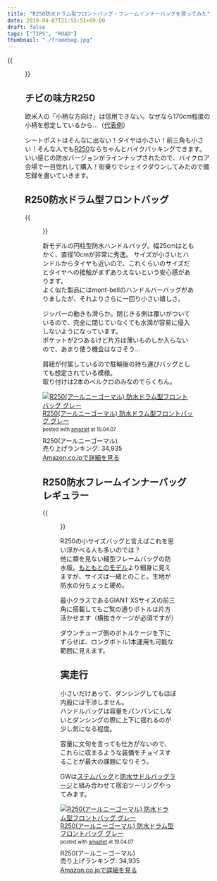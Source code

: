 ```yaml
---
title: "R250防水ドラム型フロントバッグ・フレームインナーバッグを買ってみた"
date: 2019-04-07T21:55:51+09:00
draft: false
tags: ["TIPS", "ROAD"]
thumbnail: "./framebag.jpg"
---
```

{{<figure src="./framebag.jpg">}}
## チビの味方R250

欧米人の「小柄な方向け」は信用できない。なぜなら170cm程度の小柄を想定しているから…（[代表例](http://www.tkcproductions.jp/?pid=102454600)）

シートポストはそんなに出ない！タイヤは小さい！前三角も小さい！そんな人でも[R250](https://amzn.to/2G4yzRT)ならちゃんとバイクパッキングできます。  
いい感じの防水バージョンがラインナップされたので、バイクロア会場で一目惚れして購入！街乗りでシェイクダウンしてみたので備忘録を書いていきます。

## R250防水ドラム型フロントバッグ

{{<figure src="./frontbag.jpg">}}

新モデルの円柱型防水ハンドルバッグ。幅25cmはともかく、直径10cmが非常に秀逸。 
サイズが小さいとハンドルからタイヤも近いので、これくらいのサイズだとタイヤへの接触がまずありえないという安心感があります。  
よく似た製品にはmont-bellのハンドルバーバッグがありましたが、それよりさらに一回り小さい嬉しさ。

ジッパーの動きも滑らか。閉じきる側は覆いがついているので、完全に閉じていなくても水滴が容易に侵入しないようになっています。  
ポケットが2つあるけど片方は薄いものしか入らないので、あまり使う機会はなさそう…

肩紐が付属しているので駐輪後の持ち運びバッグとしても想定されている模様。  
取り付けは2本のベルクロのみなのでらくちん。

<div class="amazlet-box" style="margin-bottom:0px;"><div class="amazlet-image" style="float:left;margin:0px 12px 1px 0px;"><a href="http://www.amazon.co.jp/exec/obidos/ASIN/B07NLFZG6D/gensobunya-22/ref=nosim/" name="amazletlink" target="_blank"><img src="https://images-fe.ssl-images-amazon.com/images/I/51u-ze5WNPL._SL160_.jpg" alt="R250(アールニーゴーマル) 防水ドラム型フロントバッグ グレー" style="border: none;" /></a></div><div class="amazlet-info" style="line-height:120%; margin-bottom: 10px"><div class="amazlet-name" style="margin-bottom:10px;line-height:120%"><a href="http://www.amazon.co.jp/exec/obidos/ASIN/B07NLFZG6D/gensobunya-22/ref=nosim/" name="amazletlink" target="_blank">R250(アールニーゴーマル) 防水ドラム型フロントバッグ グレー</a><div class="amazlet-powered-date" style="font-size:80%;margin-top:5px;line-height:120%">posted with <a href="http://www.amazlet.com/" title="amazlet" target="_blank">amazlet</a> at 19.04.07</div></div><div class="amazlet-detail">R250(アールニーゴーマル) <br />売り上げランキング: 34,935<br /></div><div class="amazlet-sub-info" style="float: left;"><div class="amazlet-link" style="margin-top: 5px"><a href="http://www.amazon.co.jp/exec/obidos/ASIN/B07NLFZG6D/gensobunya-22/ref=nosim/" name="amazletlink" target="_blank">Amazon.co.jpで詳細を見る</a></div></div></div><div class="amazlet-footer" style="clear: left"></div></div>

## R250防水フレームインナーバッグ レギュラー

{{<figure src="withwaterbottole.jpg">}}

R250の小サイズバッグと言えばこれを思い浮かべる人も多いのでは？  
他に類を見ない細型フレームバッグの防水版。[もともとのモデル](https://amzn.to/2U2Mzzc)より細身に見えますが、サイズは一緒とのこと。生地が防水の分ちょっと硬め。

最小クラスであるGIANT XSサイズの前三角に搭載してもご覧の通りボトルは片方活かせます（横抜きケージが必須ですが）

ダウンチューブ側のボトルケージを下にずらせば、ロングボトル1本運用も可能な範囲に見えます。


## 実走行

小さいだけあって、ダンシングしてもほぼ内股には干渉しません。  
ハンドルバッグは容量をパンパンにしないとダンシングの際に上下に揺れるのが少し気になる程度。

容量に文句を言っても仕方がないので、これらに収まるような装備をチョイスすることが最大の課題になりそう。

GWは[ステムバッグ](https://amzn.to/2G29eqK)と[防水サドルバッグラージ](https://amzn.to/2G29ohQ)と組み合わせて宿泊ツーリングやってみます。

<div class="amazlet-box" style="margin-bottom:0px;"><div class="amazlet-image" style="float:left;margin:0px 12px 1px 0px;"><a href="http://www.amazon.co.jp/exec/obidos/ASIN/B07NLFZG6D/gensobunya-22/ref=nosim/" name="amazletlink" target="_blank"><img src="https://images-fe.ssl-images-amazon.com/images/I/51u-ze5WNPL._SL160_.jpg" alt="R250(アールニーゴーマル) 防水ドラム型フロントバッグ グレー" style="border: none;" /></a></div><div class="amazlet-info" style="line-height:120%; margin-bottom: 10px"><div class="amazlet-name" style="margin-bottom:10px;line-height:120%"><a href="http://www.amazon.co.jp/exec/obidos/ASIN/B07NLFZG6D/gensobunya-22/ref=nosim/" name="amazletlink" target="_blank">R250(アールニーゴーマル) 防水ドラム型フロントバッグ グレー</a><div class="amazlet-powered-date" style="font-size:80%;margin-top:5px;line-height:120%">posted with <a href="http://www.amazlet.com/" title="amazlet" target="_blank">amazlet</a> at 19.04.07</div></div><div class="amazlet-detail">R250(アールニーゴーマル) <br />売り上げランキング: 34,935<br /></div><div class="amazlet-sub-info" style="float: left;"><div class="amazlet-link" style="margin-top: 5px"><a href="http://www.amazon.co.jp/exec/obidos/ASIN/B07NLFZG6D/gensobunya-22/ref=nosim/" name="amazletlink" target="_blank">Amazon.co.jpで詳細を見る</a></div></div></div><div class="amazlet-footer" style="clear: left"></div></div>

